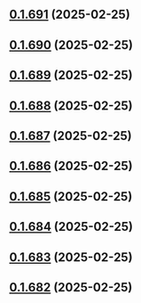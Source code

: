 ## [0.1.691](https://github.com/binary-braids/terraform-oracle/compare/v0.1.690...v0.1.691) (2025-02-25)



## [0.1.690](https://github.com/binary-braids/terraform-oracle/compare/v0.1.689...v0.1.690) (2025-02-25)



## [0.1.689](https://github.com/binary-braids/terraform-oracle/compare/v0.1.688...v0.1.689) (2025-02-25)



## [0.1.688](https://github.com/binary-braids/terraform-oracle/compare/v0.1.687...v0.1.688) (2025-02-25)



## [0.1.687](https://github.com/binary-braids/terraform-oracle/compare/v0.1.686...v0.1.687) (2025-02-25)



## [0.1.686](https://github.com/binary-braids/terraform-oracle/compare/v0.1.685...v0.1.686) (2025-02-25)



## [0.1.685](https://github.com/binary-braids/terraform-oracle/compare/v0.1.684...v0.1.685) (2025-02-25)



## [0.1.684](https://github.com/binary-braids/terraform-oracle/compare/v0.1.683...v0.1.684) (2025-02-25)



## [0.1.683](https://github.com/binary-braids/terraform-oracle/compare/v0.1.682...v0.1.683) (2025-02-25)



## [0.1.682](https://github.com/binary-braids/terraform-oracle/compare/v0.1.681...v0.1.682) (2025-02-25)



